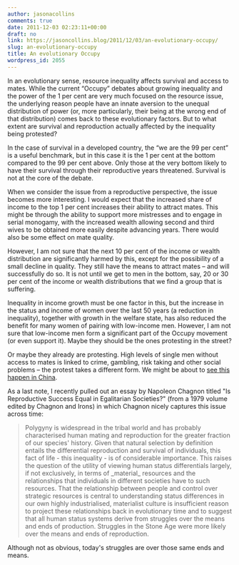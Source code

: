 ```yaml
---
author: jasonacollins
comments: true
date: 2011-12-03 02:23:11+00:00
draft: no
link: https://jasoncollins.blog/2011/12/03/an-evolutionary-occupy/
slug: an-evolutionary-occupy
title: An evolutionary Occupy
wordpress_id: 2055
---
```


In an evolutionary sense, resource inequality affects survival and access to mates. While the current “Occupy” debates about growing inequality and the power of the 1 per cent are very much focused on the resource issue, the underlying reason people have an innate aversion to the unequal distribution of power (or, more particularly, their being at the wrong end of that distribution) comes back to these evolutionary factors. But to what extent are survival and reproduction actually affected by the inequality being protested?

In the case of survival in a developed country, the “we are the 99 per cent” is a useful benchmark, but in this case it is the 1 per cent at the bottom compared to the 99 per cent above. Only those at the very bottom likely to have their survival through their reproductive years threatened. Survival is not at the core of the debate.

When we consider the issue from a reproductive perspective, the issue becomes more interesting. I would expect that the increased share of income to the top 1 per cent increases their ability to attract mates. This might be through the ability to support more mistresses and to engage in serial monogamy, with the increased wealth allowing second and third wives to be obtained more easily despite advancing years. There would also be some effect on mate quality.

However, I am not sure that the next 10 per cent of the income or wealth distribution are significantly harmed by this, except for the possibility of a small decline in quality. They still have the means to attract mates – and will successfully do so. It is not until we get to men in the bottom, say, 20 or 30 per cent of the income or wealth distributions that we find a group that is suffering.

Inequality in income growth must be one factor in this, but the increase in the status and income of women over the last 50 years (a reduction in inequality), together with growth in the welfare state, has also reduced the benefit for many women of pairing with low-income men. However, I am not sure that low-income men form a significant part of the Occupy movement (or even support it). Maybe they should be the ones protesting in the street?

Or maybe they already are protesting. High levels of single men without access to mates is linked to crime, gambling, risk taking and other social problems – the protest takes a different form. We might be about to [see this happen in China](http://www.abc.net.au/science/articles/2011/06/15/3244023.htm).

As a last note, I recently pulled out an essay by Napoleon Chagnon titled "Is Reproductive Success Equal in Egalitarian Societies?" (from a 1979 volume edited by Chagnon and Irons) in which Chagnon nicely captures this issue across time:





<blockquote>Polygyny is widespread in the tribal world and has probably characterised human mating and reproduction for the greater fraction of our species' history. Given that natural selection by definition entails the differential reproduction and survival of individuals, this fact of life - this inequality - is of considerable importance. This raises the question of the utility of viewing human status differentials largely, if not exclusively, in terms of _material_ resources and the relationships that individuals in different societies have to such resources. That the relationship between people and control over strategic resources is central to understanding status differences in our own highly industrialised, materialist culture is insufficient reason to project these relationships back in evolutionary time and to suggest that all human status systems derive from struggles over the means and ends of production. Struggles in the Stone Age were more likely over the means and ends of reproduction.</blockquote>



Although not as obvious, today's struggles are over those same ends and means.
